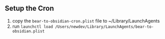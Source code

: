 ## Setup the Cron

1. copy the `bear-to-obsidian-cron.plist` file to ~/Library/LaunchAgents
2. run `launchctl load /Users/newdev/Library/LaunchAgents/bear-to-obsidian.plist`